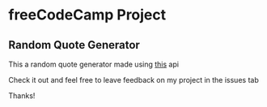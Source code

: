 freeCodeCamp Project
==============

Random Quote Generator
------

This a random quote generator made using [this](https://market.mashape.com/andruxnet/random-famous-quotes) api

Check it out and feel free to leave feedback on my project in the issues tab

Thanks!